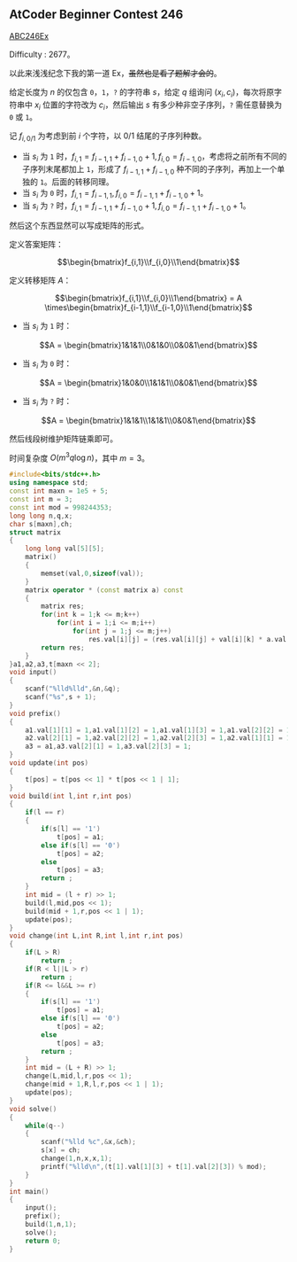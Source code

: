 ## AtCoder Beginner Contest 246

[ABC246Ex](https://atcoder.jp/contests/abc246/tasks/abc246_h)

$\text{Difficulty : 2677}$。

以此来浅浅纪念下我的第一道 Ex，~~虽然也是看了题解才会的~~。

给定长度为 $n$ 的仅包含 `0`，`1`，`?` 的字符串 $s$，给定 $q$ 组询问 $(x_i,c_i)$，每次将原字符串中 $x_i$ 位置的字符改为 $c_i$，然后输出 $s$ 有多少种非空子序列，`?` 需任意替换为 `0` 或 `1`。

记 $f_{i,0/1}$ 为考虑到前 $i$ 个字符，以 $0/1$ 结尾的子序列种数。
- 当 $s_i$ 为 `1` 时，$f_{i,1} = f_{i-1,1}+f_{i-1,0}+1,f_{i,0}=f_{i-1,0}$，考虑将之前所有不同的子序列末尾都加上 `1`，形成了 $f_{i-1,1}+f_{i-1,0}$ 种不同的子序列，再加上一个单独的 `1`。后面的转移同理。
- 当 $s_i$ 为 `0` 时，$f_{i,1}=f_{i-1,1},f_{i,0} = f_{i-1,1}+f_{i-1,0}+1$。
- 当 $s_i$ 为 `?` 时，$f_{i,1} = f_{i-1,1}+f_{i-1,0}+1,f_{i,0} = f_{i-1,1}+f_{i-1,0}+1$。

然后这个东西显然可以写成矩阵的形式。

定义答案矩阵：

$$\begin{bmatrix}f_{i,1}\\f_{i,0}\\1\end{bmatrix}$$

定义转移矩阵 $A$：

$$\begin{bmatrix}f_{i,1}\\f_{i,0}\\1\end{bmatrix} = A \times\begin{bmatrix}f_{i-1,1}\\f_{i-1,0}\\1\end{bmatrix}$$

- 当 $s_i$ 为 `1` 时：

$$A = \begin{bmatrix}1&1&1\\0&1&0\\0&0&1\end{bmatrix}$$

- 当 $s_i$ 为 `0` 时：

$$A = \begin{bmatrix}1&0&0\\1&1&1\\0&0&1\end{bmatrix}$$

- 当 $s_i$ 为 `?` 时：

$$A = \begin{bmatrix}1&1&1\\1&1&1\\0&0&1\end{bmatrix}$$

然后线段树维护矩阵链乘即可。

时间复杂度 $O(m^3q\log n)$，其中 $m = 3$。

```cpp
#include<bits/stdc++.h>
using namespace std;
const int maxn = 1e5 + 5;
const int m = 3;
const int mod = 998244353;
long long n,q,x;
char s[maxn],ch;
struct matrix
{
	long long val[5][5];
	matrix()
	{
		memset(val,0,sizeof(val));
	}
	matrix operator * (const matrix a) const
	{
		matrix res;
		for(int k = 1;k <= m;k++)
			for(int i = 1;i <= m;i++)
				for(int j = 1;j <= m;j++)
					res.val[i][j] = (res.val[i][j] + val[i][k] * a.val[k][j] % mod) % mod;
		return res;
	}
}a1,a2,a3,t[maxn << 2];
void input()
{
	scanf("%lld%lld",&n,&q);
	scanf("%s",s + 1);
}
void prefix()
{
	a1.val[1][1] = 1,a1.val[1][2] = 1,a1.val[1][3] = 1,a1.val[2][2] = 1,a1.val[3][3] = 1;
	a2.val[2][1] = 1,a2.val[2][2] = 1,a2.val[2][3] = 1,a2.val[1][1] = 1,a2.val[3][3] = 1;
	a3 = a1,a3.val[2][1] = 1,a3.val[2][3] = 1;
}
void update(int pos)
{
	t[pos] = t[pos << 1] * t[pos << 1 | 1];
}
void build(int l,int r,int pos)
{
	if(l == r)
	{
		if(s[l] == '1')
			t[pos] = a1;
		else if(s[l] == '0')
			t[pos] = a2;
		else 
			t[pos] = a3;
		return ;
	}
	int mid = (l + r) >> 1;
	build(l,mid,pos << 1);
	build(mid + 1,r,pos << 1 | 1);
	update(pos);
}
void change(int L,int R,int l,int r,int pos)
{
	if(L > R)
		return ;
	if(R < l||L > r)
		return ;
	if(R <= l&&L >= r)
	{
		if(s[l] == '1')
			t[pos] = a1;
		else if(s[l] == '0')
			t[pos] = a2;
		else 
			t[pos] = a3;
		return ;		
	}
	int mid = (L + R) >> 1;
	change(L,mid,l,r,pos << 1);
	change(mid + 1,R,l,r,pos << 1 | 1);
	update(pos);
}
void solve()
{
	while(q--)
	{
		scanf("%lld %c",&x,&ch);
		s[x] = ch;
		change(1,n,x,x,1);
		printf("%lld\n",(t[1].val[1][3] + t[1].val[2][3]) % mod);
	}
}
int main()
{
	input();
	prefix();
	build(1,n,1);
	solve();
	return 0;
}
```